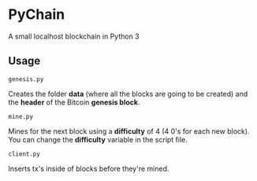 # PyChain

A small localhost blockchain in Python 3

## Usage

```
genesis.py
```

Creates the folder __data__ (where all the blocks are going to be created) and the __header__ of the Bitcoin __genesis block__.

```
mine.py
```

Mines for the next block using a __difficulty__ of 4 (4 0's for each new block). You can change the __difficulty__ variable in the script file.

```
client.py
```

Inserts tx's inside of blocks before they're mined.

